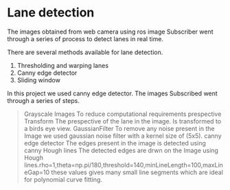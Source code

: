 # Lane detection 

The images obtained from web camera using ros image Subscriber went through a series of process 
to detect lanes in real time.

There are several methods available for lane detection.

1. Thresholding and warping lanes
2. Canny edge detector
3. Sliding window


In this project we used canny edge detector. The images Subscribed went through a series of steps.

>Grayscale Images
To reduce computational requirements
>prespective Transform 
The prespective of the lane in the image. Is transformed to a birds eye view.
>GaussianFilter
To remove any noise present in the Image we used gaussian noise filter with a kernel size of (5x5). 
>canny edge detector
The edges present in the image is detected using canny
>Hough lines
The detected edges are drwn on the Image using Hough lines.rho=1,theta=np.pi/180,threshold=140,minLineLength=100,maxLineGap=10 these values gives many small line segments which are ideal for polynomial curve fitting. 